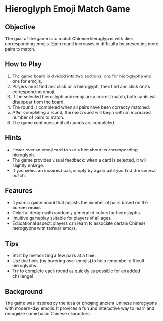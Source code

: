 # Hieroglyph Emoji Match Game

## Objective
The goal of the game is to match Chinese hieroglyphs with their corresponding emojis. Each round increases in difficulty by presenting more pairs to match.

## How to Play
1. The game board is divided into two sections: one for hieroglyphs and one for emojis.
2. Players must find and click on a hieroglyph, then find and click on its corresponding emoji.
3. If the selected hieroglyph and emoji are a correct match, both cards will disappear from the board.
4. The round is completed when all pairs have been correctly matched.
5. After completing a round, the next round will begin with an increased number of pairs to match.
6. The game continues until all rounds are completed.

## Hints
- Hover over an emoji card to see a hint about its corresponding hieroglyph.
- The game provides visual feedback: when a card is selected, it will slightly enlarge.
- If you select an incorrect pair, simply try again until you find the correct match.

## Features
- Dynamic game board that adjusts the number of pairs based on the current round.
- Colorful design with randomly generated colors for hieroglyphs.
- Intuitive gameplay suitable for players of all ages.
- Educational aspect: players can learn to associate certain Chinese hieroglyphs with familiar emojis.

## Tips
- Start by memorizing a few pairs at a time.
- Use the hints (by hovering over emojis) to help remember difficult hieroglyphs.
- Try to complete each round as quickly as possible for an added challenge!

## Background
The game was inspired by the idea of bridging ancient Chinese hieroglyphs with modern-day emojis. It provides a fun and interactive way to learn and recognize some basic Chinese characters.
